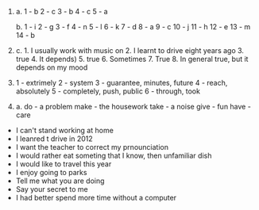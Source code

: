 1.
    a.
        1 - b
        2 - c
        3 - b
        4 - c
        5 - a

    b.
        1 - i
        2 - g
        3 - f
        4 - n
        5 - l
        6 - k
        7 - d
        8 - a
        9 - c
        10 - j
        11 - h
        12 - e
        13 - m
        14 - b

2.
    c.
        1. I usually work with music on
        2. I learnt to drive eight years ago
        3. true
        4. It depends)
        5. true
        6. Sometimes
        7. True
        8. In general true, but it depends on my mood

3.
    1 - extrimely
    2 - system
    3 - guarantee, minutes, future
    4 - reach, absolutely
    5 - completely, push, public
    6 - through, took

4.
    a.
        do - a problem
        make - the housework
        take - a noise
        give - fun
        have - care


- I can't stand working at home
- I leanred t drive in 2012
- I want the teacher to correct my prnounciation
- I would rather eat someting that I know, then unfamiliar dish
- I would like to travel this year
- I enjoy going to parks
- Tell me what you are doing
- Say your secret to me
- I had better spend more time without a computer